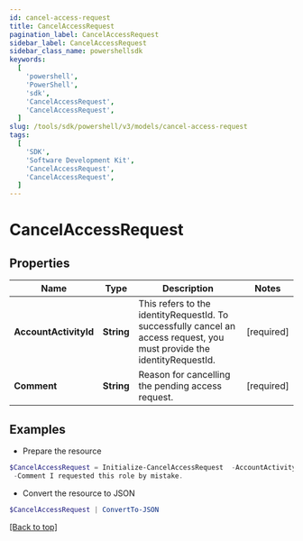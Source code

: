 ```yaml
---
id: cancel-access-request
title: CancelAccessRequest
pagination_label: CancelAccessRequest
sidebar_label: CancelAccessRequest
sidebar_class_name: powershellsdk
keywords:
  [
    'powershell',
    'PowerShell',
    'sdk',
    'CancelAccessRequest',
    'CancelAccessRequest',
  ]
slug: /tools/sdk/powershell/v3/models/cancel-access-request
tags:
  [
    'SDK',
    'Software Development Kit',
    'CancelAccessRequest',
    'CancelAccessRequest',
  ]
---
```


# CancelAccessRequest

## Properties

| Name | Type | Description | Notes |
| --- | --- | --- | --- |
| **AccountActivityId** | **String** | This refers to the identityRequestId. To successfully cancel an access request, you must provide the identityRequestId. | [required] |
| **Comment** | **String** | Reason for cancelling the pending access request. | [required] |

## Examples

- Prepare the resource

```powershell
$CancelAccessRequest = Initialize-CancelAccessRequest  -AccountActivityId 2c9180835d2e5168015d32f890ca1581 `
 -Comment I requested this role by mistake.
```

- Convert the resource to JSON

```powershell
$CancelAccessRequest | ConvertTo-JSON
```

[[Back to top]](#)
